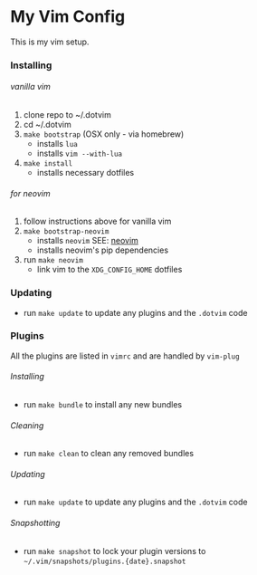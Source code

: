 # My Vim Config

This is my vim setup.

### Installing

###### vanilla vim

1. clone repo to ~/.dotvim
1. cd ~/.dotvim
1. `make bootstrap` (OSX only - via homebrew)
    * installs `lua`
    * installs `vim --with-lua`
1. `make install`
    * installs necessary dotfiles

###### for neovim

1. follow instructions above for vanilla vim
1. `make bootstrap-neovim`
    * installs `neovim` SEE: [neovim](https://github.com/neovim/homebrew-neovim/blob/master/README.md)
    * installs neovim's pip dependencies
1. run `make neovim`
    * link vim to the `XDG_CONFIG_HOME` dotfiles

### Updating

* run `make update` to update any plugins and the `.dotvim` code

### Plugins

All the plugins are listed in `vimrc` and are handled by `vim-plug`

###### Installing

* run `make bundle` to install any new bundles

###### Cleaning

* run `make clean` to clean any removed bundles

###### Updating

* run `make update` to update any plugins and the `.dotvim` code

###### Snapshotting

* run `make snapshot` to lock your plugin versions to `~/.vim/snapshots/plugins.{date}.snapshot`

